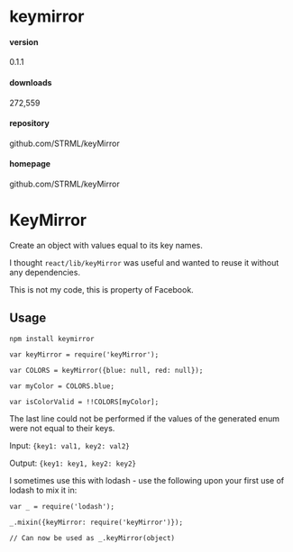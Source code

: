 
# keymirror 


#### version
0.1.1  


#### downloads
272,559 


#### repository
github.com/STRML/keyMirror 


#### homepage
github.com/STRML/keyMirror 






# KeyMirror

Create an object with values equal to its key names.

I thought `react/lib/keyMirror` was useful and wanted to reuse it without any
dependencies.

This is not my code, this is property of Facebook.

## Usage

`npm install keymirror`

    
    
    var keyMirror = require('keyMirror');
    
    var COLORS = keyMirror({blue: null, red: null});
    
    var myColor = COLORS.blue;
    
    var isColorValid = !!COLORS[myColor];

The last line could not be performed if the values of the generated enum were
not equal to their keys.

Input: `{key1: val1, key2: val2}`

Output: `{key1: key1, key2: key2}`

I sometimes use this with lodash - use the following upon your first use of
lodash to mix it in:

    
    
    var _ = require('lodash');
    
    _.mixin({keyMirror: require('keyMirror')});
    
    // Can now be used as _.keyMirror(object)





            